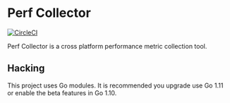 # Perf Collector

[![CircleCI](https://circleci.com/gh/atssteve/perf_collector.svg?style=svg)](https://circleci.com/gh/atssteve/perf_collector)

Perf Collector is a cross platform performance metric collection tool.

## Hacking

This project uses Go modules. It is recommended you upgrade use Go 1.11 or enable the beta features in Go 1.10.